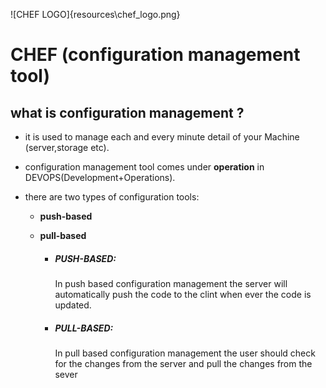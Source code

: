 ![CHEF LOGO]{resources\chef_logo.png}

# **CHEF** (configuration management tool)

## what is configuration management ?

- it is used to manage each and every minute detail of your Machine (server,storage etc).

- configuration management tool comes under **operation** in DEVOPS(Development+Operations).

- there are two types of configuration tools:

  - **push-based**

  - **pull-based**
    - ##### PUSH-BASED:

      In push based configuration management the server will automatically push the code to the clint when ever the code is updated.

    - ##### PULL-BASED:
      In pull based configuration management the user should check for the changes from the server and pull the changes from the sever
